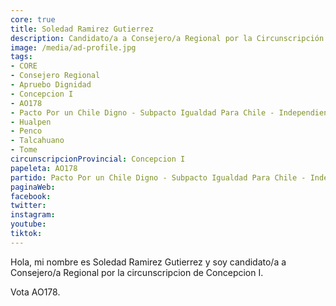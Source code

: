 ```yaml
---
core: true
title: Soledad Ramirez Gutierrez
description: Candidato/a a Consejero/a Regional por la Circunscripción de Concepcion I
image: /media/ad-profile.jpg
tags:
- CORE
- Consejero Regional
- Apruebo Dignidad
- Concepcion I
- AO178
- Pacto Por un Chile Digno - Subpacto Igualdad Para Chile - Independientes
- Hualpen
- Penco
- Talcahuano
- Tome
circunscripcionProvincial: Concepcion I
papeleta: AO178
partido: Pacto Por un Chile Digno - Subpacto Igualdad Para Chile - Independientes
paginaWeb:
facebook:
twitter:
instagram:
youtube:
tiktok:
---
```

Hola, mi nombre es Soledad Ramirez Gutierrez y soy candidato/a a Consejero/a Regional por la circunscripcion de Concepcion I.

Vota AO178.